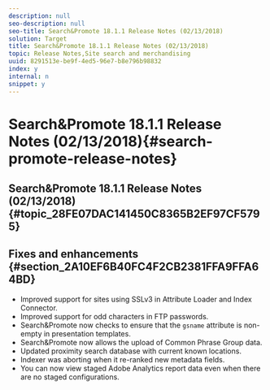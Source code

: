 ```yaml
---
description: null
seo-description: null
seo-title: Search&Promote 18.1.1 Release Notes (02/13/2018)
solution: Target
title: Search&Promote 18.1.1 Release Notes (02/13/2018)
topic: Release Notes,Site search and merchandising
uuid: 8291513e-be9f-4ed5-96e7-b8e796b98832
index: y
internal: n
snippet: y
---
```


# Search&Promote 18.1.1 Release Notes (02/13/2018){#search-promote-release-notes}

## Search&Promote 18.1.1 Release Notes (02/13/2018) {#topic_28FE07DAC141450C8365B2EF97CF5795}

## Fixes and enhancements {#section_2A10EF6B40FC4F2CB2381FFA9FFA64BD}

* Improved support for sites using SSLv3 in Attribute Loader and Index Connector. 
* Improved support for odd characters in FTP passwords. 
* Search&Promote now checks to ensure that the `gsname` attribute is non-empty in presentation templates. 
* Search&Promote now allows the upload of Common Phrase Group data. 
* Updated proximity search database with current known locations. 
* Indexer was aborting when it re-ranked new metadata fields. 
* You can now view staged Adobe Analytics report data even when there are no staged configurations.


